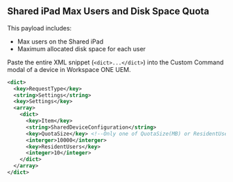 ## Shared iPad Max Users and Disk Space Quota ##

This payload includes:
* Max users on the Shared iPad
* Maximum allocated disk space for each user

Paste the entire XML snippet (`<dict>...</dict>`) into the Custom Command modal of a device in Workspace ONE UEM.

```xml
<dict>
  <key>RequestType</key>
  <string>Settings</string>
  <key>Settings</key>
  <array>
    <dict>
      <key>Item</key>
      <string>SharedDeviceConfiguration</string>
      <key>QuotaSize</key> <!--Only one of QuotaSize(MB) or ResidentUsers can be sent. If both are sent, QuotaSize will be used.-->
      <interger>10000</interger>
      <key>ResidentUsers</key>
      <integer>10</integer>
    </dict>
  </array>
</dict>
```
